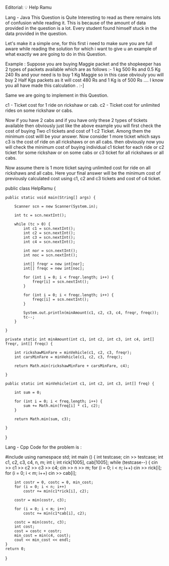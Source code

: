 Editorial: 💡 Help Ramu

Lang - Java
This Question is Quite Interesting to read as there remains lots of confusion while reading it. This is because of the amount of data provided in the question is a lot. Every student found himself stuck in the data provided in the question.

Let's make it a simple one, for this first i need to make sure you are full aware while reading the solution for which i want to give u an example of what exactly we are going to do in this Question.

Example : Suppose you are buying Maggie packet and the shopkeeper has 2 types of packets available which are as follows :- 1 kg 500 Rs and 0.5 Kg 240 Rs and your need is to buy 1 Kg Maggie so in this case obviouly you will buy 2 Half Kgs packets as it will cost 480 Rs and 1 Kg is of 500 Rs …. I know you all have made this calculation . :-]

Same we are going to implement in this Question.

c1 - Ticket cost for 1 ride on rickshaw or cab.
c2 - Ticket cost for unlimited rides on some rickshaw or cabs.

Now if you have 2 cabs and if you have only these 2 types of tickets available then obviously just like the above example you will first check the cost of buying Two c1 tickets and cost of 1 c2 Ticket. Among them the minimum cost willl be your answer. Now consider 1 more ticket which says c3 is the cost of ride on all rickshaws or on all cabs. then obviously now you will check the minimum cost of buying individual c1 ticket for each ride or c2 ticket for some rickshaw or on some cabs or c3 ticket for all rickshaws or all cabs.

Now assume there is 1 more ticket saying unlimited cost for ride on all rickshaws and all cabs. Here your final answer will be the minimum cost of previously calculated cost using c1, c2 and c3 tickets and cost of c4 ticket.


public class HelpRamu {

    public static void main(String[] args) {

        Scanner scn = new Scanner(System.in);

        int tc = scn.nextInt();

        while (tc > 0) {
            int c1 = scn.nextInt();
            int c2 = scn.nextInt();
            int c3 = scn.nextInt();
            int c4 = scn.nextInt();

            int nor = scn.nextInt();
            int noc = scn.nextInt();

            int[] freqr = new int[nor];
            int[] freqc = new int[noc];

            for (int i = 0; i < freqr.length; i++) {
                freqr[i] = scn.nextInt();
            }

            for (int i = 0; i < freqc.length; i++) {
                freqc[i] = scn.nextInt();
            }

            System.out.println(minAmount(c1, c2, c3, c4, freqr, freqc));
            tc--;
        }

    }

    private static int minAmount(int c1, int c2, int c3, int c4, int[] freqr, int[] freqc) {

        int rickshawMinFare = minVehicle(c1, c2, c3, freqr);
        int carsMinFare = minVehicle(c1, c2, c3, freqc);

        return Math.min(rickshawMinFare + carsMinFare, c4);

    }

    public static int minVehicle(int c1, int c2, int c3, int[] freq) {

        int sum = 0;

        for (int i = 0; i < freq.length; i++) {
            sum += Math.min(freq[i] * c1, c2);
        }

        return Math.min(sum, c3);

    }

}


Lang - Cpp
Code for the problem is :


#include <iostream>
using namespace std;
int main ()
{
    int testcase;
    cin >> testcase;
    int c1, c2, c3, c4, n, m;
    int i;
    int rick[1005], cab[1005];
    while (testcase--)
    {
        cin >> c1 >> c2 >> c3 >> c4;
        cin >> n >> m;
        for (i = 0; i < n; i++)
            cin >> rick[i];
        for (i = 0; i < m; i++)
            cin >> cab[i];

        int costr = 0, costc = 0, min_cost;
        for (i = 0; i < n; i++)
            costr += min(c1*rick[i], c2);

        costr = min(costr, c3);

        for (i = 0; i < m; i++)
            costc += min(c1*cab[i], c2);

        costc = min(costc, c3);
        int cost;
        cost = costc + costr;
        min_cost = min(c4, cost);
        cout << min_cost << endl;
    }
    return 0;
}